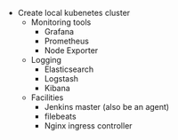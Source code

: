 - Create local kubenetes cluster
  - Monitoring tools
    - Grafana
    - Prometheus
    - Node Exporter
  - Logging
    - Elasticsearch
    - Logstash
    - Kibana
  - Facilities 
    - Jenkins master (also be an agent)
    - filebeats
    - Nginx ingress controller
